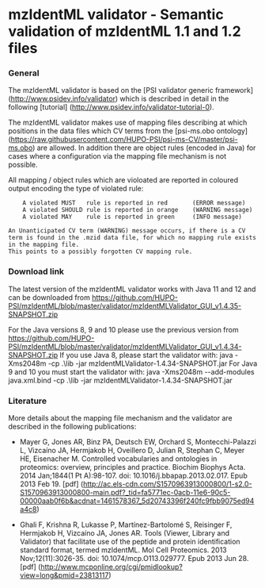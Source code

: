 # mzIdentML validator - Semantic validation of mzIdentML 1.1 and 1.2 files


### General
The mzIdentML validator is based on the [PSI validator generic framework] (http://www.psidev.info/validator)
which is described in detail in the following [tutorial] (http://www.psidev.info/validator-tutorial-0).

The mzIdentML validator makes use of mapping files describing at which positions in the data files which CV terms from
the [psi-ms.obo ontology] (https://raw.githubusercontent.com/HUPO-PSI/psi-ms-CV/master/psi-ms.obo) are allowed.
In addition there are object rules (encoded in Java) for cases where a configuration via the mapping file mechanism is not possible.

All mapping / object rules which are violoated are reported in coloured output encoding the type of violated rule:

        A violated MUST   rule is reported in red		(ERROR message)
        A violated SHOULD rule is reported in orange	(WARNING message)
        A violated MAY    rule is reported in green		(INFO message)

	An Unanticipated CV term (WARNING) message occurs, if there is a CV term is found in the .mzid data file, for which no mapping rule exists in the mapping file.
	This points to a possibly forgotten CV mapping rule.
	
	
### Download link
The latest version of the mzIdentML validator works with Java 11 and 12 and can be downloaded from https://github.com/HUPO-PSI/mzIdentML/blob/master/validator/mzIdentMLValidator_GUI_v1.4.35-SNAPSHOT.zip

For the Java versions 8, 9 and 10 please use the previous version from https://github.com/HUPO-PSI/mzIdentML/blob/master/validator/mzIdentMLValidator_GUI_v1.4.34-SNAPSHOT.zip
If you use Java 8, please start the validator with:		java -Xms2048m -cp .\lib -jar mzIdentMLValidator-1.4.34-SNAPSHOT.jar
For Java 9 and 10 you must start the validator with:	java -Xms2048m --add-modules java.xml.bind -cp .\lib -jar mzIdentMLValidator-1.4.34-SNAPSHOT.jar

### Literature
More details about the mapping file mechanism and the validator are described in the following publications:

* Mayer G, Jones AR, Binz PA, Deutsch EW, Orchard S, Montecchi-Palazzi L, Vizcaíno JA, Hermjakob H, Oveillero D, Julian R, Stephan C, Meyer HE, Eisenacher M.
Controlled vocabularies and ontologies in proteomics: overview, principles and practice.
Biochim Biophys Acta. 2014 Jan;1844(1 Pt A):98-107. doi: 10.1016/j.bbapap.2013.02.017. Epub 2013 Feb 19.
[pdf] (http://ac.els-cdn.com/S1570963913000800/1-s2.0-S1570963913000800-main.pdf?_tid=fa5771ec-0acb-11e6-90c5-00000aab0f6b&acdnat=1461578367_5d20743396f240fc9fbb9075ed94a4c8)


* Ghali F, Krishna R, Lukasse P, Martínez-Bartolomé S, Reisinger F, Hermjakob H, Vizcaíno JA, Jones AR.
Tools (Viewer, Library and Validator) that facilitate use of the peptide and protein identification standard format, termed mzIdentML.
Mol Cell Proteomics. 2013 Nov;12(11):3026-35. doi: 10.1074/mcp.O113.029777. Epub 2013 Jun 28.
[pdf] (http://www.mcponline.org/cgi/pmidlookup?view=long&pmid=23813117)



